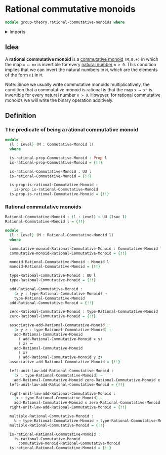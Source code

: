 # Rational commutative monoids

```agda
module group-theory.rational-commutative-monoids where
```

<details><summary>Imports</summary>

```agda
open import elementary-number-theory.natural-numbers

open import foundation.dependent-pair-types
open import foundation.equivalences
open import foundation.identity-types
open import foundation.propositions
open import foundation.universe-levels

open import group-theory.commutative-monoids
open import group-theory.monoids
open import group-theory.powers-of-elements-commutative-monoids
```

</details>

## Idea

A **rational commutative monoid** is a
[commutative monoid](group-theory.commutative-monoids.md) `(M,0,+)` in which the
map `x ↦ nx` is invertible for every
[natural number](elementary-number-theory.natural-numbers.md) `n > 0`. This
condition implies that we can invert the natural numbers in `M`, which are the
elements of the form `n1` in `M`.

Note: Since we usually write commutative monoids multiplicatively, the condition
that a commutative monoid is rational is that the map `x ↦ xⁿ` is invertible for
every natural number `n > 0`. However, for rational commutative monoids we will
write the binary operation additively.

## Definition

### The predicate of being a rational commutative monoid

```agda
module _
  {l : Level} (M : Commutative-Monoid l)
  where

  is-rational-prop-Commutative-Monoid : Prop l
  is-rational-prop-Commutative-Monoid = {!!}

  is-rational-Commutative-Monoid : UU l
  is-rational-Commutative-Monoid = {!!}

  is-prop-is-rational-Commutative-Monoid :
    is-prop is-rational-Commutative-Monoid
  is-prop-is-rational-Commutative-Monoid = {!!}
```

### Rational commutative monoids

```agda
Rational-Commutative-Monoid : (l : Level) → UU (lsuc l)
Rational-Commutative-Monoid l = {!!}

module _
  {l : Level} (M : Rational-Commutative-Monoid l)
  where

  commutative-monoid-Rational-Commutative-Monoid : Commutative-Monoid l
  commutative-monoid-Rational-Commutative-Monoid = {!!}

  monoid-Rational-Commutative-Monoid : Monoid l
  monoid-Rational-Commutative-Monoid = {!!}

  type-Rational-Commutative-Monoid : UU l
  type-Rational-Commutative-Monoid = {!!}

  add-Rational-Commutative-Monoid :
    (x y : type-Rational-Commutative-Monoid) →
    type-Rational-Commutative-Monoid
  add-Rational-Commutative-Monoid = {!!}

  zero-Rational-Commutative-Monoid : type-Rational-Commutative-Monoid
  zero-Rational-Commutative-Monoid = {!!}

  associative-add-Rational-Commutative-Monoid :
    (x y z : type-Rational-Commutative-Monoid) →
    add-Rational-Commutative-Monoid
      ( add-Rational-Commutative-Monoid x y)
      ( z) ＝
    add-Rational-Commutative-Monoid
      ( x)
      ( add-Rational-Commutative-Monoid y z)
  associative-add-Rational-Commutative-Monoid = {!!}

  left-unit-law-add-Rational-Commutative-Monoid :
    (x : type-Rational-Commutative-Monoid) →
    add-Rational-Commutative-Monoid zero-Rational-Commutative-Monoid x ＝ x
  left-unit-law-add-Rational-Commutative-Monoid = {!!}

  right-unit-law-add-Rational-Commutative-Monoid :
    (x : type-Rational-Commutative-Monoid) →
    add-Rational-Commutative-Monoid x zero-Rational-Commutative-Monoid ＝ x
  right-unit-law-add-Rational-Commutative-Monoid = {!!}

  multiple-Rational-Commutative-Monoid :
    ℕ → type-Rational-Commutative-Monoid → type-Rational-Commutative-Monoid
  multiple-Rational-Commutative-Monoid = {!!}

  is-rational-Rational-Commutative-Monoid :
    is-rational-Commutative-Monoid
      commutative-monoid-Rational-Commutative-Monoid
  is-rational-Rational-Commutative-Monoid = {!!}
```
